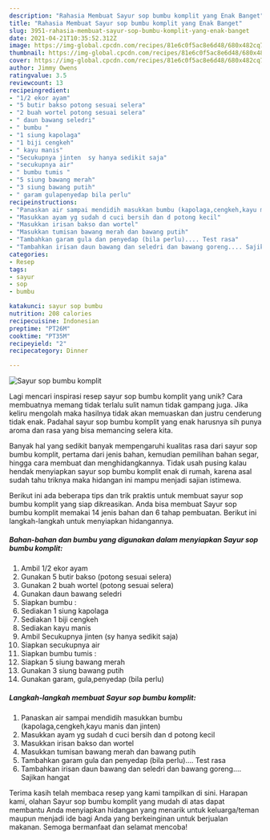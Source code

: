 ```yaml
---
description: "Rahasia Membuat Sayur sop bumbu komplit yang Enak Banget"
title: "Rahasia Membuat Sayur sop bumbu komplit yang Enak Banget"
slug: 3951-rahasia-membuat-sayur-sop-bumbu-komplit-yang-enak-banget
date: 2021-04-21T10:35:52.312Z
image: https://img-global.cpcdn.com/recipes/81e6c0f5ac8e6d48/680x482cq70/sayur-sop-bumbu-komplit-foto-resep-utama.jpg
thumbnail: https://img-global.cpcdn.com/recipes/81e6c0f5ac8e6d48/680x482cq70/sayur-sop-bumbu-komplit-foto-resep-utama.jpg
cover: https://img-global.cpcdn.com/recipes/81e6c0f5ac8e6d48/680x482cq70/sayur-sop-bumbu-komplit-foto-resep-utama.jpg
author: Jimmy Owens
ratingvalue: 3.5
reviewcount: 13
recipeingredient:
- "1/2 ekor ayam"
- "5 butir bakso potong sesuai selera"
- "2 buah wortel potong sesuai selera"
- " daun bawang seledri"
- " bumbu "
- "1 siung kapolaga"
- "1 biji cengkeh"
- " kayu manis"
- "Secukupnya jinten  sy hanya sedikit saja"
- "secukupnya air"
- " bumbu tumis "
- "5 siung bawang merah"
- "3 siung bawang putih"
- " garam gulapenyedap bila perlu"
recipeinstructions:
- "Panaskan air sampai mendidih masukkan bumbu (kapolaga,cengkeh,kayu manis dan jinten)"
- "Masukkan ayam yg sudah d cuci bersih dan d potong kecil"
- "Masukkan irisan bakso dan wortel"
- "Masukkan tumisan bawang merah dan bawang putih"
- "Tambahkan garam gula dan penyedap (bila perlu).... Test rasa"
- "Tambahkan irisan daun bawang dan seledri dan bawang goreng.... Sajikan hangat"
categories:
- Resep
tags:
- sayur
- sop
- bumbu

katakunci: sayur sop bumbu 
nutrition: 208 calories
recipecuisine: Indonesian
preptime: "PT26M"
cooktime: "PT35M"
recipeyield: "2"
recipecategory: Dinner

---
```



![Sayur sop bumbu komplit](https://img-global.cpcdn.com/recipes/81e6c0f5ac8e6d48/680x482cq70/sayur-sop-bumbu-komplit-foto-resep-utama.jpg)

Lagi mencari inspirasi resep sayur sop bumbu komplit yang unik? Cara membuatnya memang tidak terlalu sulit namun tidak gampang juga. Jika keliru mengolah maka hasilnya tidak akan memuaskan dan justru cenderung tidak enak. Padahal sayur sop bumbu komplit yang enak harusnya sih punya aroma dan rasa yang bisa memancing selera kita.

Banyak hal yang sedikit banyak mempengaruhi kualitas rasa dari sayur sop bumbu komplit, pertama dari jenis bahan, kemudian pemilihan bahan segar, hingga cara membuat dan menghidangkannya. Tidak usah pusing kalau hendak menyiapkan sayur sop bumbu komplit enak di rumah, karena asal sudah tahu triknya maka hidangan ini mampu menjadi sajian istimewa.




Berikut ini ada beberapa tips dan trik praktis untuk membuat sayur sop bumbu komplit yang siap dikreasikan. Anda bisa membuat Sayur sop bumbu komplit memakai 14 jenis bahan dan 6 tahap pembuatan. Berikut ini langkah-langkah untuk menyiapkan hidangannya.

<!--inarticleads1-->

##### Bahan-bahan dan bumbu yang digunakan dalam menyiapkan Sayur sop bumbu komplit:

1. Ambil 1/2 ekor ayam
1. Gunakan 5 butir bakso (potong sesuai selera)
1. Gunakan 2 buah wortel (potong sesuai selera)
1. Gunakan  daun bawang seledri
1. Siapkan  bumbu :
1. Sediakan 1 siung kapolaga
1. Sediakan 1 biji cengkeh
1. Sediakan  kayu manis
1. Ambil Secukupnya jinten  (sy hanya sedikit saja)
1. Siapkan secukupnya air
1. Siapkan  bumbu tumis :
1. Siapkan 5 siung bawang merah
1. Gunakan 3 siung bawang putih
1. Gunakan  garam, gula,penyedap (bila perlu)




<!--inarticleads2-->

##### Langkah-langkah membuat Sayur sop bumbu komplit:

1. Panaskan air sampai mendidih masukkan bumbu (kapolaga,cengkeh,kayu manis dan jinten)
1. Masukkan ayam yg sudah d cuci bersih dan d potong kecil
1. Masukkan irisan bakso dan wortel
1. Masukkan tumisan bawang merah dan bawang putih
1. Tambahkan garam gula dan penyedap (bila perlu).... Test rasa
1. Tambahkan irisan daun bawang dan seledri dan bawang goreng.... Sajikan hangat




Terima kasih telah membaca resep yang kami tampilkan di sini. Harapan kami, olahan Sayur sop bumbu komplit yang mudah di atas dapat membantu Anda menyiapkan hidangan yang menarik untuk keluarga/teman maupun menjadi ide bagi Anda yang berkeinginan untuk berjualan makanan. Semoga bermanfaat dan selamat mencoba!
